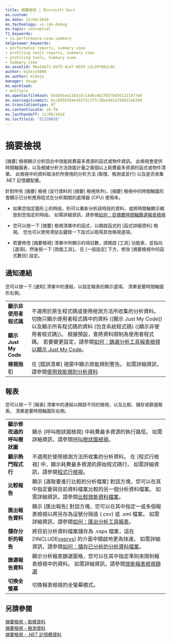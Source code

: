 ```yaml
---
title: 摘要檢視 | Microsoft Docs
ms.custom: ''
ms.date: 11/04/2016
ms.technology: vs-ide-debug
ms.topic: conceptual
f1_keywords:
- vs.performance.view.summary
helpviewer_keywords:
- performance reports, summary view
- profiling tools reports, Summary view
- profiling tools, Summary view
- Summary view
ms.assetid: 98a1eb71-bbf5-4ce7-8559-cdc29f082c4b
author: mikejo5000
ms.author: mikejo
manager: douge
ms.workload:
- multiple
ms.openlocfilehash: 65da91ea1182a5c14d6c4b27057b6561221077e8
ms.sourcegitcommit: bccb05b5b4e435f3c1f7c36ba342e7d4031eb398
ms.translationtype: HT
ms.contentlocale: zh-TW
ms.lasthandoff: 11/06/2018
ms.locfileid: "51220826"
---
```

# <a name="summary-view"></a>摘要檢視
[摘要] 檢視顯示分析回合中效能耗費最多資源的函式或物件資訊。 此檢視會提供時間軸圖表，以及根據分析方法效能計量之兩個以上耗費最多資源的函式或物件清單。 此檢視中的資料取決於所使用的分析方法 (取樣、檢測或並行) 以及是否收集 .NET 記憶體配置。  

 針對所有 [摘要] 檢視 (並行資料的 [摘要] 檢視除外)，[摘要] 檢視中的時間軸圖形會顯示已分析應用程式在分析期間的處理器 (CPU) 使用率。  

-   如果您指定圖形上的時段，則可以重新分析該時段的資料，或將時間軸顯示縮放到您指定的時段。 如需詳細資訊，請參閱[如何：從摘要時間軸篩選報表檢視](../profiling/how-to-filter-report-views-from-the-summary-timeline.md)  

-   您可以按一下 [摘要] 檢視清單中的函式，以開啟函式的 [函式詳細資料] 檢視。 您也可以使用滑鼠右鍵按一下函式以取得其他檢視選項。  

-   若要修改 [摘要檢視] 清單中所顯示的項目數，請開啟 [工具] 功能表，並指向 [選項]，然後按一下 [效能工具]。 在 [一般設定] 下方，修改 [摘要檢視中的函式數目] 設定。  

## <a name="notifications-links"></a>通知連結  
 您可以按一下 [通知] 清單中的連結，以設定報表的顯示選項。 清單是要時間軸圖形右側。  

|||  
|-|-|  
|**顯示非使用者程式碼**<br /><br /> **顯示 Just My Code**|不適用於原生程式碼或使用檢測方法所收集的分析資料。 切換只顯示使用者程式碼中的資料 ([顯示 Just My Code]) 以及顯示所有程式碼的資料 (包含系統程式碼) ([顯示非使用者程式碼])。 根據預設，會將資料限制為使用者程式碼。 若要變更設定，請參閱[如何：篩選分析工具報表檢視以顯示 Just My Code](../profiling/how-to-filter-profiling-tools-report-views-to-display-just-my-code.md)。|  
|**檢視指引**|在 [錯誤清單] 視窗中顯示效能規則警告。 如需詳細資訊，請參閱[使用效能規則分析資料](../profiling/using-performance-rules-to-analyze-data.md)|  

## <a name="report"></a>報表  
 您可以按一下 [報表] 清單中的連結以開啟不同的檢視，以及比較、儲存或篩選報表。 清單是要時間軸圖形右側。  


| | |
|----------------------------| - |
| **顯示修改過的呼叫樹狀圖** | 顯示 [呼叫樹狀圖檢視] 中耗費最多資源的執行路徑。 如需詳細資訊，請參閱[呼叫樹狀圖檢視](../profiling/call-tree-view.md)。 |
| **顯示熱門程式行** | 不適用於使用檢測方法所收集的分析資料。 在 [程式行檢視] 中，顯示耗費最多資源的原始程式碼行。 如需詳細資訊，請參閱[程式行檢視](../profiling/lines-view.md)。 |
| **比較報告** | 顯示 [選取要進行比較的分析檔案] 對話方塊，您可以在其中指定要與目前資料檔案比較的另一個分析資料檔案。 如需詳細資訊，請參閱[比較效能資料檔案](../profiling/comparing-performance-data-files.md)。 |
| **匯出報告資料** | 顯示 [匯出報告] 對話方塊，您可以在其中指定一或多個報表檢視以將另存為逗號分隔值 (.csv) 或 .xml 檔案。 如需詳細資訊，請參閱[如何：匯出分析工具報表](/previous-versions/visualstudio/visual-studio-2010/ms182394\(v\=vs.100\))。 |
| **儲存分析的報告** | 將目前分析資料檔案儲存為 .vsps 檔案，這在 [!INCLUDE[vsprvs](../code-quality/includes/vsprvs_md.md)] 的介面中開啟地更為快速。 如需詳細資訊，請參閱[如何：儲存已分析的分析資料檔案](/previous-versions/visualstudio/visual-studio-2010/bb763106\(v\=vs.100\))。 |
| **篩選報告資料** | 顯示分析報表篩選窗格，您可以在其中指定準則來限制報表檢視中的資料。 如需詳細資訊，請參閱[效能報表檢視篩選](../profiling/performance-report-view-filter.md) |
| **切換全螢幕** | 切換報表檢視的全螢幕模式。 |

## <a name="see-also"></a>另請參閱  
 [摘要檢視 - 取樣資料](../profiling/summary-view-sampling-data.md)   
 [摘要檢視 - 檢測資料](../profiling/summary-view-instrumentation-data.md)   
 [摘要檢視 - .NET 記憶體資料](../profiling/summary-view-dotnet-memory-data.md)